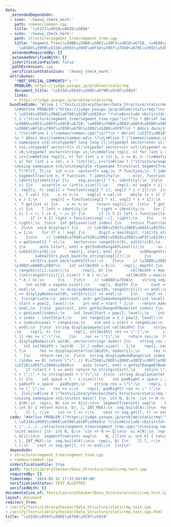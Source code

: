 ```yaml
---
data:
  _extendedDependsOn:
  - icon: ':heavy_check_mark:'
    path: common/common.cpp
    title: "\u5171\u901A\u8A2D\u5B9A"
  - icon: ':heavy_check_mark:'
    path: structure/segment_tree/segment_tree.cpp
    title: "Segment Tree(\u30BB\u30B0\u30E1\u30F3\u30C8\u6728, \u4E00\u70B9\u3092\u66F4\
      \u65B0\u30FB\u533A\u9593\u306E\u6F14\u7B97\u7D50\u679C\u3092\u53D6\u5F97)"
  _extendedRequiredBy: []
  _extendedVerifiedWith: []
  _isVerificationFailed: false
  _pathExtension: cpp
  _verificationStatusIcon: ':heavy_check_mark:'
  attributes:
    '*NOT_SPECIAL_COMMENTS*': ''
    PROBLEM: https://judge.yosupo.jp/problem/staticrmq
    document_title: "\u533A\u9593\u306E\u6700\u5C0F\u5024"
    links:
    - https://judge.yosupo.jp/problem/staticrmq
  bundledCode: "#line 1 \"Tests/LibraryChecker/Data_Structure/staticrmq.test.cpp\"\
    \n#define PROBLEM \"https://judge.yosupo.jp/problem/staticrmq\"\n/**\n * @brief\
    \ \u533A\u9593\u306E\u6700\u5C0F\u5024\n */\n\n#include <bits/stdc++.h>\n\n#line\
    \ 1 \"structure/segment_tree/segment_tree.cpp\"\n/**\n * @brief Segment Tree(\u30BB\
    \u30B0\u30E1\u30F3\u30C8\u6728, \u4E00\u70B9\u3092\u66F4\u65B0\u30FB\u533A\u9593\
    \u306E\u6F14\u7B97\u7D50\u679C\u3092\u53D6\u5F97)\n * @docs docs/structure/segment_tree/segment_tree.md\n\
    \ */\n\n#line 1 \"common/common.cpp\"\n/**\n * @brief \u5171\u901A\u8A2D\u5B9A\
    \n * @docs docs/common/common.md\n */\n\n#line 7 \"common/common.cpp\"\nusing\
    \ namespace std;\n\ntypedef long long ll;\ntypedef vector<int> vi;\ntypedef vector<vi>\
    \ vvi;\ntypedef vector<ll> vl;\ntypedef vector<vl> vvl;\ntypedef vector<bool>\
    \ vb;\ntypedef vector<string> vs;\n\n#define rep(i, n) for (int i = 0; i < (int)(n);\
    \ i++)\n#define rep2(i, n) for (int i = (n)-1; i >= 0; i--)\n#define rep3(i, m,\
    \ n) for (int i = (m); i < (int)(n); i++)\n#line 7 \"structure/segment_tree/segment_tree.cpp\"\
    \nusing namespace std;\n\ntemplate <typename T>\nstruct SegmentTree {\n  typedef\
    \ T(*F)(T, T);\n  int n;\n  vector<T> seg;\n  F function;\n  T identity;\n\n \
    \ SegmentTree(int n, F function, T identity)\n    : n(n), function(function),\
    \ identity(identity) {\n    seg.assign(2 * n, identity);\n  }\n\n  void build(vector<T>\
    \ v) {\n    assert(n == (int)v.size());\n    rep(i, n) seg[n + i] = v[i];\n  \
    \  rep2(i, n) seg[i] = function(seg[2 * i], seg[2 * i + 1]);\n  }\n\n  void update(int\
    \ x, T val) {\n    x += n;\n    seg[x] = val;\n    while (x > 1) {\n      x =\
    \ x / 2;\n      seg[x] = function(seg[2 * x], seg[2 * x + 1]);\n    }\n  }\n\n\
    \  T get(int x) {\n    x += n;\n    return seg[x];\n  }\n\n  T get(int l, int\
    \ r) {\n    T left = identity;\n    T right = identity;\n    for (l += n, r +=\
    \ n; l < r; l /= 2, r /= 2) {\n      if (l % 2) left = function(left, seg[l++]);\n\
    \      if (r % 2) right = function(seg[--r], right);\n    }\n    return function(left,\
    \ right);\n  }\n\n  int getLevel(int index) {\n    return floor(log2(index));\n\
    \  }\n\n  void display() {\n    // \u6700\u5927\u306E\u6841\u6570\n    int digit\
    \ = 1;\n    for (T x : seg) {\n      digit = max(digit, (int)to_string(x).size());\n\
    \    }\n\n    // \u8868\u793A\u7528\u306E\u5024\u3092\u4F5C\u6210\n    int depth\
    \ = getLevel(2 * n);\n    vector<vs> rangeStrs(0), valStrs(0);\n    rep(i, depth)\
    \ {\n      auto [start, end] = getIndexRangeOfLevel(i);\n      vs subRangeStrs(0),\
    \ subValStrs(0);\n      rep3(j, start, end) {\n        subRangeStrs.push_back(displayNodeRange(j));\n\
    \        subValStrs.push_back(to_string(seg[j]));\n      }\n      rangeStrs.push_back(subRangeStrs);\n\
    \      valStrs.push_back(subValStrs);\n    }\n\n    // \u30BB\u30EB\u306E\u5E45\
    \u3092\u8A08\u7B97\n    int cellWidth = 0;\n    rep(i, depth) {\n      int m =\
    \ rangeStrs[i].size();\n      rep(j, m) {\n        cellWidth = max(cellWidth,\
    \ (int)rangeStrs[i][j].size() * m / n);\n        cellWidth = max(cellWidth, (int)valStrs[i][j].size()\
    \ * m / n);\n      }\n    }\n\n    // \u8868\u793A\n    string sepate = displaySepate(cellWidth);\n\
    \    int witdh = sepate.size();\n    rep(i, depth) {\n      cout << sepate <<\
    \ endl;\n      cout << displayNodes(witdh, rangeStrs[i]) << endl;\n      cout\
    \ << displayNodes(witdh, valStrs[i]) << endl;\n    }\n    cout << sepate << endl;\n\
    \  }\n\nprivate:\n  pair<int, int> getIndexRangeOfLevel(int level) {\n    int\
    \ start = pow(2, level);\n    int end = start * 2;\n    return make_pair(start,\
    \ end);\n  }\n\n  pair<int, int> getValRangeOfNode(int index) {\n    int level\
    \ = getLevel(index);\n    int levelStart = pow(2, level);\n    int indexInLevel\
    \ = index - levelStart;\n    int rangeSize = n / pow(2, level);\n    int start\
    \ = indexInLevel * rangeSize;\n    int end = start + rangeSize;\n    return make_pair(start,\
    \ end);\n  }\n\n  string displaySepate(int cellWidth) {\n    string res = \"|\"\
    ;\n    rep(i, n) {\n      rep(j, cellWidth) res += \"-\";\n      if (i != n -\
    \ 1) res += \"-\";\n    }\n    res += \"|\";\n    return res;\n  }\n\n  string\
    \ displayNodes(int witdh, vector<string> nodes) {\n    string res = \"|\";\n \
    \   int cellWidth = (witdh - 1) / nodes.size() - 1;\n    rep(i, nodes.size())\
    \ {\n      res += displayCenter(cellWidth, nodes[i]);\n      res += \"|\";\n \
    \   }\n    return res;\n  }\n\n  string displayNodeRange(int index) {\n    if\
    \ (index == 0) return \"\"; // 0\u756A\u76EE\u306E\u30CE\u30FC\u30C9\u306F\u5B58\
    \u5728\u3057\u306A\u3044\n    auto [start, end] = getValRangeOfNode(index);\n\
    \    if (start + 1 == end) return to_string(start);\n    return \"[\" + to_string(start)\
    \ + \",\" + to_string(end) + \")\";\n  }\n\n  string displayCenter(int l, string\
    \ s) {\n    int space = l - s.size();\n    int padRight = space / 2;\n    int\
    \ padLeft = space - padRight;\n    string res = \"\";\n    rep(i, padLeft) res\
    \ += \" \";\n    res += s;\n    rep(i, padRight) res += \" \";\n    return res;\n\
    \  }\n};\n#line 9 \"Tests/LibraryChecker/Data_Structure/staticrmq.test.cpp\"\n\
    \nusing namespace std;\n\nint main() {\n  int N, Q;\n  cin >> N >> Q;\n\n  vi\
    \ A(N);\n  rep(i, N) cin >> A[i];\n\n  SegmentTree<int> seg(\n    N, [](int a,\
    \ int b) { return min(a, b); }, INT_MAX);\n  seg.build(A);\n\n  rep(i, Q) {\n\
    \    ll l, r;\n    cin >> l >> r;\n    cout << seg.get(l, r) << endl;\n  }\n}\n"
  code: "#define PROBLEM \"https://judge.yosupo.jp/problem/staticrmq\"\n/**\n * @brief\
    \ \u533A\u9593\u306E\u6700\u5C0F\u5024\n */\n\n#include <bits/stdc++.h>\n\n#include\
    \ \"../../../structure/segment_tree/segment_tree.cpp\"\n\nusing namespace std;\n\
    \nint main() {\n  int N, Q;\n  cin >> N >> Q;\n\n  vi A(N);\n  rep(i, N) cin >>\
    \ A[i];\n\n  SegmentTree<int> seg(\n    N, [](int a, int b) { return min(a, b);\
    \ }, INT_MAX);\n  seg.build(A);\n\n  rep(i, Q) {\n    ll l, r;\n    cin >> l >>\
    \ r;\n    cout << seg.get(l, r) << endl;\n  }\n}\n"
  dependsOn:
  - structure/segment_tree/segment_tree.cpp
  - common/common.cpp
  isVerificationFile: true
  path: Tests/LibraryChecker/Data_Structure/staticrmq.test.cpp
  requiredBy: []
  timestamp: '2024-02-11 17:37:02+09:00'
  verificationStatus: TEST_ACCEPTED
  verifiedWith: []
documentation_of: Tests/LibraryChecker/Data_Structure/staticrmq.test.cpp
layout: document
redirect_from:
- /verify/Tests/LibraryChecker/Data_Structure/staticrmq.test.cpp
- /verify/Tests/LibraryChecker/Data_Structure/staticrmq.test.cpp.html
title: "\u533A\u9593\u306E\u6700\u5C0F\u5024"
---
```

